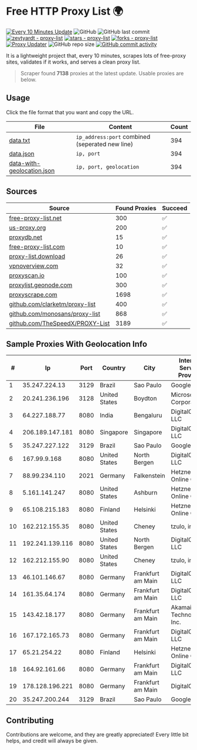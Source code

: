 
# Free HTTP Proxy List 🌍

[![Every 10 Minutes Update](https://github.com/mertguvencli/http-proxy-list/actions/workflows/main.yml/badge.svg?branch=main)](https://github.com/mertguvencli/http-proxy-list/actions/workflows/main.yml)
![GitHub](https://img.shields.io/github/license/mertguvencli/http-proxy-list)
![GitHub last commit](https://img.shields.io/github/last-commit/mertguvencli/http-proxy-list)
[![zevtyardt - proxy-list](https://img.shields.io/static/v1?label=zevtyardt&message=proxy-list&color=blue&logo=github)](https://github.com/zevtyardt/proxy-list "Go to GitHub repo")
[![stars - proxy-list](https://img.shields.io/github/stars/zevtyardt/proxy-list?style=social)](https://github.com/zevtyardt/proxy-list)
[![forks - proxy-list](https://img.shields.io/github/forks/zevtyardt/proxy-list?style=social)](https://github.com/zevtyardt/proxy-list)
[![Proxy Updater](https://github.com/zevtyardt/proxy-list/workflows/Proxy%20Updater/badge.svg)](https://github.com/zevtyardt/proxy-list/actions?query=workflow:"Proxy+Updater")
![GitHub repo size](https://img.shields.io/github/repo-size/zevtyardt/proxy-list)
[![GitHub commit activity](https://img.shields.io/github/commit-activity/m/zevtyardt/proxy-list?logo=commits)](https://github.com/zevtyardt/proxy-list/commits/main)

It is a lightweight project that, every 10 minutes, scrapes lots of free-proxy sites, validates if it works, and serves a clean proxy list.

> Scraper found **7138** proxies at the latest update. Usable proxies are below.

## Usage

Click the file format that you want and copy the URL.

|File|Content|Count|
|----|-------|-----|
|[data.txt](https://raw.githubusercontent.com/mertguvencli/http-proxy-list/main/proxy-list/data.txt)|`ip_address:port` combined (seperated new line)|394|
|[data.json](https://raw.githubusercontent.com/mertguvencli/http-proxy-list/main/proxy-list/data.json)|`ip, port`|394|
|[data-with-geolocation.json](https://raw.githubusercontent.com/mertguvencli/http-proxy-list/main/proxy-list/data-with-geolocation.json)|`ip, port, geolocation`|394|

## Sources

|Source|Found Proxies|Succeed|
|------|-------------|-------|
|[free-proxy-list.net](https://free-proxy-list.net)|300|✅|
|[us-proxy.org](https://www.us-proxy.org)|200|✅|
|[proxydb.net](http://proxydb.net)|15|✅|
|[free-proxy-list.com](https://free-proxy-list.com/?page=&port=&type%5B%5D=http&type%5B%5D=https&up_time=0&search=Search)|10|✅|
|[proxy-list.download](https://www.proxy-list.download/HTTP)|26|✅|
|[vpnoverview.com](https://vpnoverview.com/privacy/anonymous-browsing/free-proxy-servers)|32|✅|
|[proxyscan.io](https://www.proxyscan.io)|100|✅|
|[proxylist.geonode.com](https://proxylist.geonode.com/api/proxy-list?limit=300&page=1&sort_by=lastChecked&sort_type=desc&protocols=http,https)|300|✅|
|[proxyscrape.com](https://api.proxyscrape.com/v2/?request=displayproxies&protocol=http&timeout=10000&country=all&ssl=all&anonymity=all)|1698|✅|
|[github.com/clarketm/proxy-list](https://raw.githubusercontent.com/clarketm/proxy-list/master/proxy-list-raw.txt)|400|✅|
|[github.com/monosans/proxy-list](https://raw.githubusercontent.com/monosans/proxy-list/main/proxies/http.txt)|868|✅|
|[github.com/TheSpeedX/PROXY-List](https://raw.githubusercontent.com/TheSpeedX/PROXY-List/master/http.txt)|3189|✅|


## Sample Proxies With Geolocation Info

|#|Ip|Port|Country|City|Internet Service Provider|
|-|--|----|-------|----|-------------------------|
|1|35.247.224.13|3129|Brazil|Sao Paulo|Google LLC|
|2|20.241.236.196|3128|United States|Boydton|Microsoft Corporation|
|3|64.227.188.77|8080|India|Bengaluru|DigitalOcean, LLC|
|4|206.189.147.181|8080|Singapore|Singapore|DigitalOcean, LLC|
|5|35.247.227.122|3129|Brazil|Sao Paulo|Google LLC|
|6|167.99.9.168|8080|United States|North Bergen|DigitalOcean, LLC|
|7|88.99.234.110|2021|Germany|Falkenstein|Hetzner Online GmbH|
|8|5.161.141.247|8080|United States|Ashburn|Hetzner Online GmbH|
|9|65.108.215.183|8080|Finland|Helsinki|Hetzner Online GmbH|
|10|162.212.155.35|8080|United States|Cheney|tzulo, inc.|
|11|192.241.139.116|8080|United States|North Bergen|DigitalOcean, LLC|
|12|162.212.155.90|8080|United States|Cheney|tzulo, inc.|
|13|46.101.146.67|8080|Germany|Frankfurt am Main|DigitalOcean, LLC|
|14|161.35.64.174|8080|Germany|Frankfurt am Main|DigitalOcean, LLC|
|15|143.42.18.177|8080|Germany|Frankfurt am Main|Akamai Technologies, Inc.|
|16|167.172.165.73|8080|Germany|Frankfurt am Main|DigitalOcean, LLC|
|17|65.21.254.22|8080|Finland|Helsinki|Hetzner Online GmbH|
|18|164.92.161.66|8080|Germany|Frankfurt am Main|DigitalOcean, LLC|
|19|178.128.196.221|8080|Germany|Frankfurt am Main|DigitalOcean|
|20|35.247.200.244|3129|Brazil|Sao Paulo|Google LLC|



## Contributing

Contributions are welcome, and they are greatly appreciated! Every
little bit helps, and credit will always be given.

